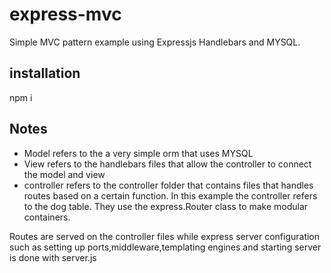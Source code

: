 # express-mvc
Simple MVC pattern example using Expressjs Handlebars and MYSQL.

## installation
npm i

## Notes
* Model refers to the a very simple orm that uses MYSQL
* View refers to the handlebars files that allow the controller to connect the model and view
* controller refers to the controller folder that contains files that handles routes based on a certain function. In this example the controller refers to the dog table. They use the express.Router class to make modular containers.

Routes are served on the controller files while express server configuration such as setting up ports,middleware,templating engines and starting server is done with server.js
